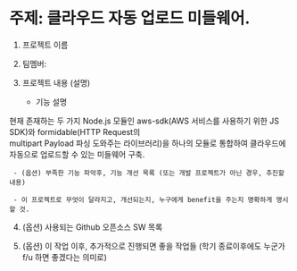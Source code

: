 
 
 <h1> 주제: 클라우드 자동 업로드 미들웨어.</h1>
 
1. 프로젝트 이름 

2. 팀멤버:

3. 프로젝트 내용 (설명)

     - 기능 설명
      <div>
현재 존재하는 두 가지 Node.js 모듈인 aws-sdk(AWS 서비스를 사용하기 위한 JS SDK)와 formidable(HTTP Request의 <br>
multipart Payload 파싱 도와주는 라이브러리)을 하나의 모듈로 통합하여 클라우드에 자동으로 업로드할 수 있는 미들웨어 구축.
</div>

     - (옵션) 부족한 기능 파악후, 기능 개선 목록 (또는 개발 프로젝트가 아닌 경우, 추진할 내용)

     - 이 프로젝트로 무엇이 달라지고, 개선되는지, 누구에게 benefit을 주는지 명확하게 명시할 것.

4. (옵션) 사용되는 Github 오픈소스 SW 목록

5. (옵션) 이 작업 이후, 추가적으로 진행되면 좋을 작업들 (학기 종료이후에도 누군가 f/u 하면 좋겠다는 의미로)
